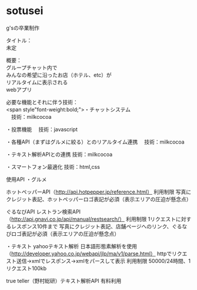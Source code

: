 # sotusei
g'sの卒業制作


タイトル：<br />
未定<br />

概要：<br />
グループチャット内で<br />
みんなの希望に沿ったお店（ホテル、etc）が<br />
リアルタイムに表示される<br />
webアプリ<br />

必要な機能とそれに伴う技術：<br />
<span style"font-weight:bold;">・チャットシステム</span><br />
　技術：milkcocoa

・投票機能
　技術：javascript

・各種API（まずはグルメに絞る）とのリアルタイム連携
　技術：milkcocoa

・テキスト解析APIとの連携
 技術：milkcocoa

・スマートフォン最適化
 技術：html,css

使用API
・グルメ

ホットペッパーAPI（http://api.hotpepper.jp/reference.html）
利用制限
写真にクレジット表記、ホットペッパーロゴ表記が必須（表示エリアの圧迫が懸念点）

ぐるなびAPI
レストラン検索API（http://api.gnavi.co.jp/api/manual/restsearch/）
利用制限
1リクエストに対するレスポンス10件まで
写真にクレジット表記、店舗ページへのリンク、ぐるなびロゴ表記が必須（表示エリアの圧迫が懸念点）


・テキスト
yahooテキスト解析
日本語形態素解析を使用（http://developer.yahoo.co.jp/webapi/jlp/ma/v1/parse.html）
httpでリクエスト送信→xmlでレスポンス→xmlをパースして表示
利用制限
50000/24時間、1リクエスト100kb

true teller（野村総研）テキスト解析API
有料利用


